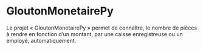 # GloutonMonetairePy

Le projet « GloutonMonetairePy » permet de connaître, le nombre de pièces à rendre en fonction d’un montant,
par une caisse enregistreuse ou un employé, automatiquement.

